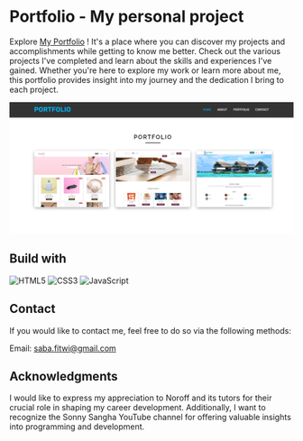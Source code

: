 # Portfolio - My personal project

Explore [My Portfolio](https://porfolio-saba-samuel.netlify.app) ! It's a place where you can discover my projects and accomplishments while getting to know me better. Check out the various projects I've completed and learn about the skills and experiences I've gained. Whether you're here to explore my work or learn more about me, this portfolio provides insight into my journey and the dedication I bring to each project.

![Portfolio](https://github.com/sabaFitwi/portfolio2/blob/main/images/01.png)

## Build with

![HTML5](https://img.shields.io/badge/html5-%23E34F26.svg?style=for-the-badge&logo=html5&logoColor=white)
![CSS3](https://img.shields.io/badge/css3-%231572B6.svg?style=for-the-badge&logo=css3&logoColor=white)
![JavaScript](https://img.shields.io/badge/javascript-%23323330.svg?style=for-the-badge&logo=javascript&logoColor=%23F7DF1E)

## Contact

If you would like to contact me, feel free to do so via the following methods:

Email: saba.fitwi@gmail.com

## Acknowledgments

I would like to express my appreciation to Noroff and its tutors for their crucial role in shaping my career development. Additionally, I want to recognize the Sonny Sangha YouTube channel for offering valuable insights into programming and development.
